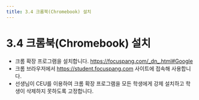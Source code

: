 ```yaml
---
title: 3.4 크롬북(Chromebook) 설치
---
```

# 3.4 크롬북(Chromebook) 설치
* 크롬 확장 프로그램을 설치합니다. 
  https://focuspang.com/_dn_.html#Google
* 크롬 브라우저에서 https://student.focuspang.com 사이트에 접속해 사용합니다.
* 선생님이 CEU를 이용하여 크롬 확장 프로그램을 모든 학생에게 강제 설치하고 학생이 삭제하지 못하도록 고정합니다.
